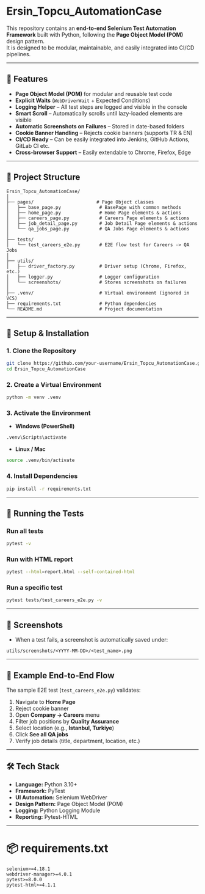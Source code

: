 # Ersin_Topcu_AutomationCase

This repository contains an **end-to-end Selenium Test Automation Framework** built with Python, following the **Page Object Model (POM)** design pattern.  
It is designed to be modular, maintainable, and easily integrated into CI/CD pipelines.

---

## 🚀 Features
- **Page Object Model (POM)** for modular and reusable test code  
- **Explicit Waits** (`WebDriverWait` + Expected Conditions)  
- **Logging Helper** – All test steps are logged and visible in the console  
- **Smart Scroll** – Automatically scrolls until lazy-loaded elements are visible  
- **Automatic Screenshots on Failures** – Stored in date-based folders  
- **Cookie Banner Handling** – Rejects cookie banners (supports TR & EN)  
- **CI/CD Ready** – Can be easily integrated into Jenkins, GitHub Actions, GitLab CI etc.  
- **Cross-browser Support** – Easily extendable to Chrome, Firefox, Edge  

---

## 📂 Project Structure
```
Ersin_Topcu_AutomationCase/
│
├── pages/                       # Page Object classes
│   ├── base_page.py              # BasePage with common methods
│   ├── home_page.py              # Home Page elements & actions
│   ├── careers_page.py           # Careers Page elements & actions
│   ├── job_detail_page.py        # Job Detail Page elements & actions
│   └── qa_jobs_page.py           # QA Jobs Page elements & actions
│
├── tests/                       
│   └── test_careers_e2e.py       # E2E flow test for Careers -> QA Jobs
│
├── utils/                       
│   ├── driver_factory.py         # Driver setup (Chrome, Firefox, etc.)
│   ├── logger.py                 # Logger configuration
│   └── screenshots/              # Stores screenshots on failures
│
├── .venv/                        # Virtual environment (ignored in VCS)
├── requirements.txt              # Python dependencies
└── README.md                     # Project documentation
```

---

## 🔧 Setup & Installation

### 1. Clone the Repository
```bash
git clone https://github.com/your-username/Ersin_Topcu_AutomationCase.git
cd Ersin_Topcu_AutomationCase
```

### 2. Create a Virtual Environment
```bash
python -m venv .venv
```

### 3. Activate the Environment
- **Windows (PowerShell)**
```bash
.venv\Scripts\activate
```
- **Linux / Mac**
```bash
source .venv/bin/activate
```

### 4. Install Dependencies
```bash
pip install -r requirements.txt
```

---

## 🧪 Running the Tests

### Run all tests
```bash
pytest -v
```

### Run with HTML report
```bash
pytest --html=report.html --self-contained-html
```

### Run a specific test
```bash
pytest tests/test_careers_e2e.py -v
```

---

## 📸 Screenshots
- When a test fails, a screenshot is automatically saved under:
```
utils/screenshots/<YYYY-MM-DD>/<test_name>.png
```

---

## 🧩 Example End-to-End Flow
The sample E2E test (`test_careers_e2e.py`) validates:

1. Navigate to **Home Page**  
2. Reject cookie banner  
3. Open **Company → Careers** menu  
4. Filter job positions by **Quality Assurance**  
5. Select location (e.g., **Istanbul, Turkiye**)  
6. Click **See all QA jobs**  
7. Verify job details (title, department, location, etc.)  

---

## 🛠️ Tech Stack
- **Language:** Python 3.10+  
- **Framework:** PyTest  
- **UI Automation:** Selenium WebDriver  
- **Design Pattern:** Page Object Model (POM)  
- **Logging:** Python Logging Module  
- **Reporting:** Pytest-HTML  

---

# 📦 requirements.txt
```
selenium>=4.18.1
webdriver-manager>=4.0.1
pytest>=8.0.0
pytest-html>=4.1.1
```
